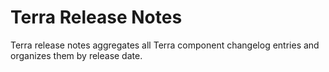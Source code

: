 # Terra Release Notes

Terra release notes aggregates all Terra component changelog entries and organizes them by release date.
